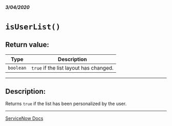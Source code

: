 ##### 3/04/2020
# `isUserList()`
## Return value:
| Type | Description |
|---|---|
| `boolean` | `true` if the list layout has changed. |

---

## Description:
Returns `true` if the list has been personalized by the user.

---

[ServiceNow Docs](https://developer.servicenow.com/app.do#!/api_doc?v=newyork&id=r_GLV3-isUserList)